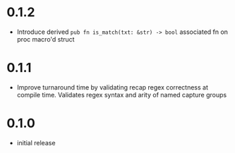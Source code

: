 # 0.1.2

* Introduce derived `pub fn is_match(txt: &str) -> bool` associated fn on proc macro'd struct

# 0.1.1

* Improve turnaround time by validating recap regex correctness at compile time. Validates regex syntax and arity of named capture groups

# 0.1.0

* initial release